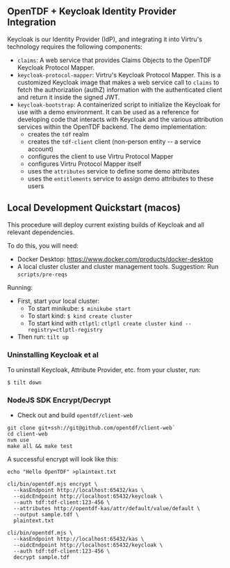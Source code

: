 
## OpenTDF + Keycloak Identity Provider Integration

Keycloak is our Identity Provider (IdP), and integrating
it into Virtru's technology requires the following components:

* `claims`:  A web service that provides Claims Objects to the OpenTDF Keycloak
  Protocol Mapper.
* `keycloak-protocol-mapper`:  Virtru's Keycloak Protocol Mapper.
  This is a customized Keycloak image that makes a web service
  call to `claims` to fetch the authorization (authZ) information
  with the authenticated client and return it inside the signed JWT.
* `keycloak-bootstrap`:  A containerized script to initialize the Keycloak
  for use with a demo environment. It can be used as a reference for developing
  code that interacts with Keycloak and the various attribution services within
  the OpenTDF backend. The demo implementation:
  * creates the `tdf` realm
  * creates the `tdf-client` client (non-person entity -- a service account)
  * configures the client to use Virtru Protocol Mapper
  * configures Virtru Protocol Mapper itself
  * uses the `attributes` service to define some demo attributes
  * uses the `entitlements` service to assign demo attributes to these users

## Local Development Quickstart (macos)

This procedure will deploy current existing builds of
Keycloak and all relevant dependencies.

To do this, you will need:

* Docker Desktop:  https://www.docker.com/products/docker-desktop
* A local cluster cluster and cluster management tools. Suggestion: Run `scripts/pre-reqs`


Running: 

* First, start your local cluster:
  * To start minikube:  `$ minikube start`
  * To start kind:  `$ kind create cluster`
  * To start kind with `ctlptl`: `ctlptl create cluster kind --registry=ctlptl-registry`
* Then run: `tilt up`

### Uninstalling Keycloak et al

To uninstall Keycloak, Attribute Provider, etc. from your cluster, run:

```
$ tilt down
```
### NodeJS SDK Encrypt/Decrypt

* Check out and build `opentdf/client-web`
```
git clone git+ssh://git@github.com/opentdf/client-web`
cd client-web
nvm use
make all && make test
```

A successful encrypt will look like this:

```
echo "Hello OpenTDF" >plaintext.txt

cli/bin/opentdf.mjs encrypt \
  --kasEndpoint http://localhost:65432/kas \
  --oidcEndpoint http://localhost:65432/keycloak \
  --auth tdf:tdf-client:123-456 \
  --attributes http://opentdf-kas/attr/default/value/default \
  --output sample.tdf \
  plaintext.txt

cli/bin/opentdf.mjs \
  --kasEndpoint http://localhost:65432/kas \
  --oidcEndpoint http://localhost:65432/keycloak \
  --auth tdf:tdf-client:123-456 \
  decrypt sample.tdf
```
